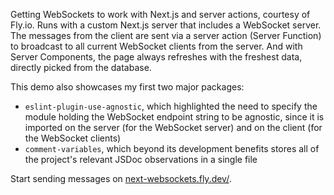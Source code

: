 Getting WebSockets to work with Next.js and server actions, courtesy of Fly.io. Runs with a custom Next.js server that includes a WebSocket server. The messages from the client are sent via a server action (Server Function) to broadcast to all current WebSocket clients from the server. And with Server Components, the page always refreshes with the freshest data, directly picked from the database.

This demo also showcases my first two major packages:

- `eslint-plugin-use-agnostic`, which highlighted the need to specify the module holding the WebSocket endpoint string to be agnostic, since it is imported on the server (for the WebSocket server) and on the client (for the WebSocket clients)
- `comment-variables`, which beyond its development benefits stores all of the project's relevant JSDoc observations in a single file

Start sending messages on [next-websockets.fly.dev/](next-websockets.fly.dev/).
